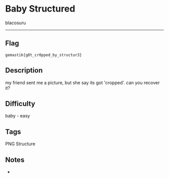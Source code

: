 # Baby Structured

blacosuru

---

## Flag

```
gemastik{g0t_cr0pped_by_structur3}
```

## Description
my friend sent me a picture, but she say its got 'cropped'. can you recover it?

## Difficulty
baby - easy

## Tags
PNG Structure

## Notes
-
